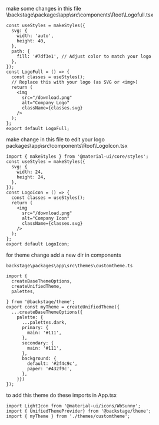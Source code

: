 make some changes in this file \backstage\packages\app\src\components\Root\Logofull.tsx
```
const useStyles = makeStyles({
  svg: {
    width: 'auto',
    height: 40,
  },
  path: {
    fill: '#7df3e1', // Adjust color to match your logo
  },
});
const LogoFull = () => {
  const classes = useStyles();
  // Replace this with your logo (as SVG or <img>)
  return (
    <img 
      src="/download.png" 
      alt="Company Logo" 
      className={classes.svg}
    />
  );
};
export default LogoFull;
```
make change in this file to edit your logo packages\app\src\components\Root\LogoIcon.tsx
```
import { makeStyles } from '@material-ui/core/styles';
const useStyles = makeStyles({
  svg: {
    width: 24,
    height: 24,
  },
});
const LogoIcon = () => {
  const classes = useStyles();
  return (
    <img 
      src="/download.png" 
      alt="Company Icon" 
      className={classes.svg}
    />
  );
};
export default LogoIcon;

```
for theme change add a new dir in components  
```
backstage\packages\app\src\themes\customtheme.ts

import {
  createBaseThemeOptions,
  createUnifiedTheme,
  palettes,
 
} from '@backstage/theme';
export const myTheme = createUnifiedTheme({
  ...createBaseThemeOptions({
    palette: {
      ...palettes.dark,
      primary: {
        main: '#111',
      },
      secondary: {
        main: '#111',
      },
      background: {
        default: '#2f4c9c',
        paper: '#432f9c',
      },
    }})
});
```
to add this theme 
do these imports in App.tsx
```
import LightIcon from '@material-ui/icons/WbSunny';
import { UnifiedThemeProvider} from '@backstage/theme';
import { myTheme } from './themes/customtheme';
```
